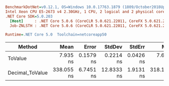 ``` ini

BenchmarkDotNet=v0.12.1, OS=Windows 10.0.17763.1879 (1809/October2018Update/Redstone5)
Intel Xeon CPU E5-2673 v4 2.30GHz, 1 CPU, 2 logical and 2 physical cores
.NET Core SDK=5.0.203
  [Host]     : .NET Core 5.0.6 (CoreCLR 5.0.621.22011, CoreFX 5.0.621.22011), X64 RyuJIT
  Job-ZNLSTH : .NET Core 5.0.6 (CoreCLR 5.0.621.22011, CoreFX 5.0.621.22011), X64 RyuJIT

Runtime=.NET Core 5.0  Toolchain=netcoreapp50  

```
|          Method |       Mean |     Error |     StdDev |    StdErr |        Min |        Max |     Median | Ratio | MannWhitney(5%) | RatioSD |
|---------------- |-----------:|----------:|-----------:|----------:|-----------:|-----------:|-----------:|------:|---------------- |--------:|
|         ToValue |   7.935 ns | 0.1579 ns |  0.2214 ns | 0.0426 ns |   7.601 ns |   8.539 ns |   7.888 ns |  1.00 |            Base |    0.00 |
| Decimal_ToValue | 338.055 ns | 6.7451 ns | 12.8333 ns | 1.9131 ns | 318.197 ns | 370.104 ns | 336.351 ns | 42.92 |          Slower |    2.32 |
